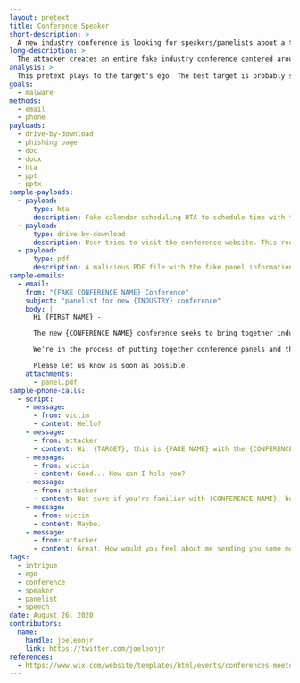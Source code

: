 ```yaml
---
layout: pretext
title: Conference Speaker
short-description: >
  A new industry conference is looking for speakers/panelists about a topic related to the target's job/expertise.
long-description: >
  The attacker creates an entire fake industry conference centered around the target's area of expertise or job title. The attacker then contacts the target, via email or phone, and invites them to participate on a panel or as a speaker. You'll need to conduct sufficient research on the individual to ensure that they would feel qualified enough to speak to a particular topic, so make sure they have sufficient professional experience in that field. It needs to be plausible that they'd be asked to speak, or at least that someone might think they could. This pretext relies heavily on playing to our victim's ego, so be sure to string in little sayings like "your insight", "you can highly recommended", "top of the field", etc. Create a conference website and then the payload could be via document about the conference sent over email or website-based.
analysis: >
  This pretext plays to the target's ego. The best target is probably someone with a lot of career aspirations that hasn't been recognized yet. 
goals:
  - malware
methods:
  - email
  - phone
payloads:
  - drive-by-download
  - phishing page
  - doc
  - docx
  - hta
  - ppt
  - pptx
sample-payloads:
  - payload:
      type: hta
      description: Fake calendar scheduling HTA to schedule time with the victim to discuss the "panel" you want them to participate on.
  - payload:
      type: drive-by-download
      description: User tries to visit the conference website. This requires building a legitimate looking conference website. Shouldn't be too difficult though, since there are tons of templates out there.
  - payload:
      type: pdf
      description: A malicious PDF file with the fake panel information.
sample-emails:
  - email:
    from: "{FAKE CONFERENCE NAME} Conference"
    subject: "panelist for new {INDUSTRY} conference"
    body: | 
      Hi {FIRST NAME} -

      The new {CONFERENCE NAME} conference seeks to bring together industry experts and academics to {CONFERENCE PURPOSE}. 

      We're in the process of putting together conference panels and thought the panel on {TOPIC RELATED TO VICTIM} might be of interest. Are you open to discussing being a panelist at our conference?

      Please let us know as soon as possible.
    attachments:
      - panel.pdf
sample-phone-calls:
  - script:
    - message:
      - from: victim
      - content: Hello?
    - message:
      - from: attacker 
      - content: Hi, {TARGET}, this is {FAKE NAME} with the {CONFERENCE NAME} conference. How are you?
    - message:
      - from: victim
      - content: Good... How can I help you?
    - message:
      - from: attacker
      - content: Not sure if you're familiar with {CONFERENCE NAME}, but it's our inagural year running the {CONFERENCE NAME} conference. We're bringing together academic leaders and industry experts to {CONFERENCE PURPOSE}. At the moment, we're looking for speakers and panelists and our search committee stumbled upon your profile. Would you be open to exploring speaking or participating in a panel about {PANEL TOPIC}?
    - message:
      - from: victim
      - content: Maybe.
    - message:
      - from: attacker
      - content: Great. How would you feel about me sending you some more info via email and then setting up some time to discuss in a bit greater detail?
tags:
  - intrigue
  - ego
  - conference
  - speaker
  - panelist
  - speech
date: August 26, 2020
contributors:
  name:
    handle: joeleonjr
    link: https://twitter.com/joeleonjr
references:
  - https://www.wix.com/website/templates/html/events/conferences-meetups
---
```



